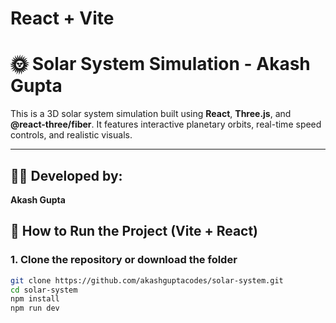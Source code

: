 # React + Vite
# 🌞 Solar System Simulation - Akash Gupta

This is a 3D solar system simulation built using **React**, **Three.js**, and **@react-three/fiber**. It features interactive planetary orbits, real-time speed controls, and realistic visuals.

---

## 👨‍💻 Developed by:
**Akash Gupta**  

## 🚀 How to Run the Project (Vite + React)
### 1. Clone the repository or download the folder

```bash
git clone https://github.com/akashguptacodes/solar-system.git
cd solar-system
npm install
npm run dev
